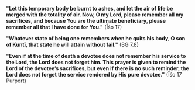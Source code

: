 **"Let this temporary body be burnt to ashes, and let the air of life be merged with the totality of air. Now, O my Lord, please remember all my sacrifices, and because You are the ultimate beneficiary, please remember all that I have done for You."** (Īśo 17)

**"Whatever state of being one remembers when he quits his body, O son of Kuntī, that state he will attain without fail."** (BG 7.8)

**"Even if at the time of death a devotee does not remember his service to the Lord, the Lord does not forget him. This prayer is given to remind the Lord of the devotee’s sacrifices, but even if there is no such reminder, the Lord does not forget the service rendered by His pure devotee."** (Īśo 17 Purport)
